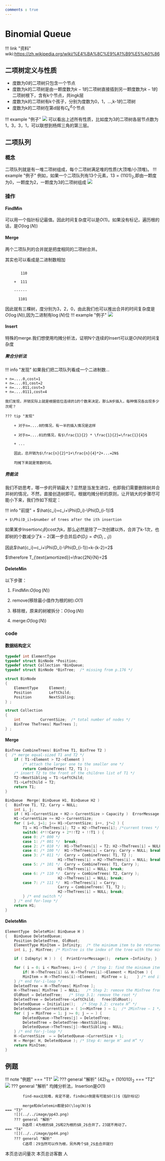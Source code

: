 ```yaml
---
comments : true
---
```


<link rel="stylesheet" type="text/css" href="../../../css/styles.css">


<script defer src="https://vercount.one/js"></script>

# Binomial Queue

!!! link "资料"
    wiki:https://zh.wikipedia.org/wiki/%E4%BA%8C%E9%A1%B9%E5%A0%86

## 二项树定义与性质

+ 度数为0的二项树只包含一个节点
+ 度数为k的二项树是由一颗度数为$k-1$的二项树直接插到另一颗度数为$k-1$的二项树根下，含有k个节点，共ingk层
+ 度数为k的二项树有k个孩子，分别为度数为0，1，...,k-1的二项树
+ 度数为k的二项树在第d层有$C_{k}^{d}$个节点

!!! example "例子"
    ![](../../image/pp5.png)
    可以看出上述所有性质，比如度为3的二项树各层节点数为1，3，3，1，可以联想到杨辉三角的第三层。

## 二项队列

### 概念
二项队列就是有一堆二项树组成，每个二项树满足堆的性质(大顶堆/小顶堆)。
!!! example "例子"
    例如，如果一个二项队列有13个元素，$13=(1101)_2$,即由一颗度为0，一颗度为2，一颗度为3的二项树组成
    ![](../../image/pp6.png)

### 操作

#### FindMin

可以用一个指针标记最值。因此时间复杂度可以是$O(1)$。如果没有标记，遍历根的话，是$O(\log(N))$

#### Merge

两个二项队列的合并就是把度相同的二项树合并。

其实也可以看成是二进制数相加

```plaintext

       110

    +  111

    ------

      1101

```
因此就有三棵树，度分别为3，2，0，由此我们也可以推出合并的时间复杂度是$O(\log(N))$,因为二进制有$\log(N)$位
!!! example "例子"
    ![](../../image/pp7.png)


#### Insert
特殊的merge.我们想使用均摊分析法，证明N个连续的Insert可以是$O(N)$的时间复杂度

##### 聚合分析法

!!! info "发现"
    如果我们把二项队列看成一个二进制数...

    + n=....0,cost=1
    + n=....01,cost=2
    + n=....011,cost=3
    + n=....0111,cost=4

    我们发现，开销实际上就是根据低位连续的1的个数来决定。那么N步插入，每种情况各出现多少次呢？
    
    ??? tip "发现"

        + 对于n=....0的情况，有一半的插入情况是这样

        + 对于n=....01的情况，有$\frac{1}{2} * \frac{1}{2}=\frac{1}{4}$

        + ...

        因此，总开销为$\frac{n}{2}*1+\frac{n}{4}*2+...=2N$

        均摊下来就是常数时间。


##### 势能法
我们不妨思考，哪一步的开销最大？显然是当发生进位，也即我们需要删除树并合并树的情况，不然，直接创造树即可。根据均摊分析的原则，让开销大的步骤尽可能小下来，我们作如下规定：

!!! info "前提"
    + $\hat{c_i}=c_i+\Phi(D_i)-\Phi(D_{i-1})$

    + $\Phi(D_i)=$number of trees after the ith insertion
    
如果某步Insertion$c_i$的cost为k，那么必然是除了一次创建以外，合并了k-1次，也即树的个数减少了$k-2$(第一步合并后$\Phi(D_i)=\Phi(D_{i-1})$)

因此$\hat{c_i}=c_i+\Phi(D_i)-\Phi(D_{i-1})=k-(k-2)=2$

$\therefore T_{\text{amortized}}=\frac{2N}{N}=2$


#### DeleteMin
以下步骤：

1. FindMin:$O(\log(N))$

2. remove(移除最小值作为根的树):$O(1)$

3. 移除根，原来的树被拆分：$O(\log(N))$

4. merge:$O(\log(N))$

### code

#### 数据结构定义

```c title="数据结构"
typedef int ElementType
typedef struct BinNode *Position;
typedef struct Collection *BinQueue;
typedef struct BinNode *BinTree;  /* missing from p.176 */

struct BinNode 
{ 
	ElementType	    Element;
	Position	    LeftChild;
	Position 	    NextSibling;
} ;

struct Collection 
{ 
	int	    	CurrentSize;  /* total number of nodes */
	BinTree	TheTrees[ MaxTrees ];
} ;

```

#### Merge

```c title="同大小的树合并"
BinTree CombineTrees( BinTree T1, BinTree T2 )
{  /* merge equal-sized T1 and T2 */
	if ( T1->Element > T2->Element )
		/* attach the larger one to the smaller one */
		return CombineTrees( T2, T1 );
	/* insert T2 to the front of the children list of T1 */
	T2->NextSibling = T1->LeftChild;
	T1->LeftChild = T2;
	return T1;
}

```

```c title="总的合并"
BinQueue  Merge( BinQueue H1, BinQueue H2 )
{	BinTree T1, T2, Carry = NULL; 	
	int i, j;
	if ( H1->CurrentSize + H2-> CurrentSize > Capacity )  ErrorMessage();
	H1->CurrentSize += H2-> CurrentSize;
	for ( i=0, j=1; j<= H1->CurrentSize; i++, j*=2 ) {
	    T1 = H1->TheTrees[i]; T2 = H2->TheTrees[i]; /*current trees */
	    switch( 4*!!Carry + 2*!!T2 + !!T1 ) { 
		case 0: /* 000 */
	 	case 1: /* 001 */  break;	
		case 2: /* 010 */  H1->TheTrees[i] = T2; H2->TheTrees[i] = NULL; break;
		case 4: /* 100 */  H1->TheTrees[i] = Carry; Carry = NULL; break;
		case 3: /* 011 */  Carry = CombineTrees( T1, T2 );
			            H1->TheTrees[i] = H2->TheTrees[i] = NULL; break;
		case 5: /* 101 */  Carry = CombineTrees( T1, Carry );
			            H1->TheTrees[i] = NULL; break;
		case 6: /* 110 */  Carry = CombineTrees( T2, Carry );
			            H2->TheTrees[i] = NULL; break;
		case 7: /* 111 */  H1->TheTrees[i] = Carry; 
			            Carry = CombineTrees( T1, T2 ); 
			            H2->TheTrees[i] = NULL; break;
	    } /* end switch */
	} /* end for-loop */
	return H1;
}

```

#### DeleteMin

```c title="DeleteMin"
ElementType  DeleteMin( BinQueue H )
{	BinQueue DeletedQueue; 
	Position DeletedTree, OldRoot;
	ElementType MinItem = Infinity;  /* the minimum item to be returned */	
	int i, j, MinTree; /* MinTree is the index of the tree with the minimum item */

	if ( IsEmpty( H ) )  {  PrintErrorMessage();  return –Infinity; }

	for ( i = 0; i < MaxTrees; i++) {  /* Step 1: find the minimum item */
	    if( H->TheTrees[i] && H->TheTrees[i]->Element < MinItem ) { 
		MinItem = H->TheTrees[i]->Element;  MinTree = i;    } /* end if */
	} /* end for-i-loop */
	DeletedTree = H->TheTrees[ MinTree ];  
	H->TheTrees[ MinTree ] = NULL;   /* Step 2: remove the MinTree from H => H’ */ 
	OldRoot = DeletedTree;   /* Step 3.1: remove the root */ 
	DeletedTree = DeletedTree->LeftChild;   free(OldRoot);
	DeletedQueue = Initialize();   /* Step 3.2: create H” */ 
	DeletedQueue->CurrentSize = ( 1<<MinTree ) – 1;  /* 2MinTree – 1 */
	for ( j = MinTree – 1; j >= 0; j – – ) {  
	    DeletedQueue->TheTrees[j] = DeletedTree;
	    DeletedTree = DeletedTree->NextSibling;
	    DeletedQueue->TheTrees[j]->NextSibling = NULL;
	} /* end for-j-loop */
	H->CurrentSize  – = DeletedQueue->CurrentSize + 1;
	H = Merge( H, DeletedQueue ); /* Step 4: merge H’ and H” */ 
	return MinItem;
}
```
## 例题

!!! note "例题"
    === "T1"
        ![](../../image/pp41.png)
        ??? general "解析"
            $(42)_{10}=(101010)_2$
    === "T2"
        ![](../../image/pp42.png)
        ??? general "解析"
            均摊分析法，Insertion是$O(1)$
            
            find-max比较难，肯定不是，findmin倒是有可能$O(1)$（指针标记）

            merge和deletemin都是$O(\log(N))$
    === "T3"
        ![](../../image/pp43.png)
        ??? general "解析"
            D选项：4为根的$B_2$和2为根的$B_2$合并了。23就不用动了。
    === "T4"
        ![](../../image/pp44.png)
        ??? general "解析"
            C选项：29当然可以作为根，另外两个$B_2$去合并就行
<span id="busuanzi_container_page_pv">本页总访问量<span id="busuanzi_value_page_pv"></span>次</span>
<span id="busuanzi_container_page_uv">本页总访客数 <span id="busuanzi_value_page_uv"></span> 人</span>